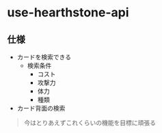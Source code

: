 # use-hearthstone-api

## 仕様

- カードを検索できる
  - 検索条件
    - コスト
    - 攻撃力
    - 体力
    - 種類
- カード背面の検索

> 今はとりあえずこれくらいの機能を目標に頑張る
